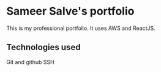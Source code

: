 # Sameer Salve's portfolio

This is my professional portfolio. It uses AWS and ReactJS.

## Technologies used

Git and github
SSH
